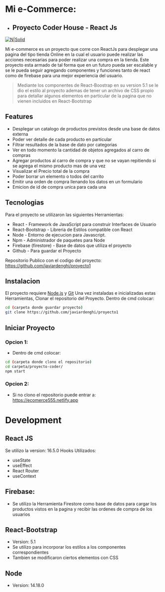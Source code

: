 # Mi e-Commerce:
- ## Proyecto Coder House - React Js

[![N|Solid](https://upload.wikimedia.org/wikipedia/commons/thumb/a/a7/React-icon.svg/320px-React-icon.svg.png)](https://es.reactjs.org/)


Mi e-commerce es un proyecto que corre con ReactJs para desplegar una pagina del tipo tienda Online en la cual el usuario puede realizar las acciones necesarias para poder realizar una compra en la tienda.
Este proyecto esta armado de tal forma que en un futuro pueda ser escalable y se le pueda seguir agregando componentes y funciones tanto de react como de firebase para una mejor experiencia del usuario.
> Mediante los componentes de React-Boostrap en su version 5.1 se le
dio el estilo al proyecto ademas de tener un archivo de CSS propio 
para detallar algunos elementos en particular de la pagina que no vienen
incluidos en React-Bootstrap

## Features

- Desplegar un catalogo de productos previstos desde una base de datos externa
- Poder ver detalle de cada producto en particular
- Filtrar resultados de la base de dato por categorias
- Ver en todo momento la cantidad de objetos agregados al carro de compras
- Agregar productos al carro de compra y que no se vayan repitiendo si se agrega el mismo
producto mas de una vez
- Visualizar el Precio total de la compra
- Poder borrar un elemento o todos del carrito
- Emitir una orden de compra llenando los datos en un formulario
- Emicion de id de compra unica para cada una


## Tecnologias

Para el proyecto se utilizaron las siguientes Herramientas:

- React - Framework de JavaScript para construir Interfaces de Usuario
- React-Bootstrap - Libreria de Estilos compatible con React
- Node - Entorno de ejecucion para Javascript.
- Npm - Administrador de paquetes para Node
- Firebase (firestore) - Base de datos que utiliza el proyecto
- Github - Para guardar el Proyecto


Repositorio Publico con el codigo del proyecto: https://github.com/javiardenghi/proyecto1

## Instalacion

El proyecto requiere  [Node.js](https://nodejs.org/) y [Git](https://git-scm.com/)
Una vez instaladas e inicializadas estas Herramientas, Clonar el repositorio del Proyecto.
Dentro de cmd colocar:

```sh
cd (carpeta donde guardar proyecto)
git clone https://github.com/javiardenghi/proyecto1
```

## Iniciar Proyecto

### Opcion 1:
- Dentro de cmd colocar:
```sh
cd (carpeta donde clono el repositorio)
cd carpeta/proyecto-coder/
npm start
```
### Opcion 2:
- Si no clono el repositorio puede entrar a: https://ecomerce555.netlify.app

# Development

## React JS

Se utilizo la version: 16.5.0
Hooks Utilizados:
- useState
- useEffect
- React Router
- useContext
## Firebase:
- Se utilizo la Herramienta Firestore como base de datos para cargar
los productos vistos en la pagina y recibir las ordenes de compra de los usuarios
## React-Bootstrap
- Version: 5.1
- Se utilizo para incorporar los estilos a los componentes correspondientes
- Tambien se modificaron ciertos elementos con CSS
## Node 
- Version: 14.18.0
